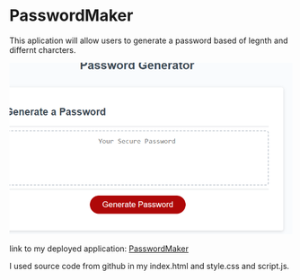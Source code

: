 # PasswordMaker
This aplication will allow users to generate a password based of legnth and differnt charcters.


   <img src="./images/Screenshot 2023-12-05 162107.png">

 
 
  link to my deployed application:
[PasswordMaker](https://jmshultz.github.io/Passwordmaker/)

  I used source code from github in my index.html and style.css and script.js.
